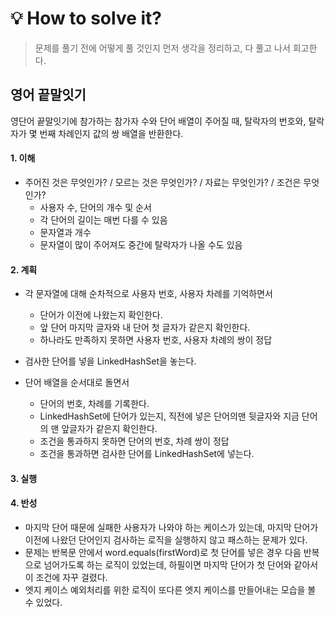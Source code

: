 
# 💡 How to solve it?
> 문제를 풀기 전에 어떻게 풀 것인지 먼저 생각을 정리하고, 다 풀고 나서 회고한다.

## 영어 끝말잇기
영단어 끝말잇기에 참가하는 참가자 수와 단어 배열이 주어질 때,
탈락자의 번호와, 탈락자가 몇 번째 차례인지 값의 쌍 배열을 반환한다.

#### 1. 이해
- 주어진 것은 무엇인가? / 모르는 것은 무엇인가? / 자료는 무엇인가? / 조건은 무엇인가?
  - 사용자 수, 단어의 개수 및 순서
  - 각 단어의 길이는 매번 다를 수 있음
  - 문자열과 개수
  - 문자열이 많이 주어져도 중간에 탈락자가 나올 수도 있음

#### 2. 계획
- 각 문자열에 대해 순차적으로 사용자 번호, 사용자 차례를 기억하면서
  - 단어가 이전에 나왔는지 확인한다.
  - 앞 단어 마지막 글자와 내 단어 첫 글자가 같은지 확인한다.
  - 하나라도 만족하지 못하면 사용자 번호, 사용자 차례의 쌍이 정답

- 검사한 단어를 넣을 LinkedHashSet을 놓는다.
- 단어 배열을 순서대로 돌면서
  - 단어의 번호, 차례를 기록한다.
  - LinkedHashSet에 단어가 있는지,
    직전에 넣은 단어의맨 뒷글자와 지금 단어의 맨 앞글자가 같은지 확인한다.
  - 조건을 통과하지 못하면 단어의 번호, 차례 쌍이 정답
  - 조건을 통과하면 검사한 단어를 LinkedHashSet에 넣는다. 

#### 3. 실행


#### 4. 반성
- 마지막 단어 때문에 실패한 사용자가 나와야 하는 케이스가 있는데,
  마지막 단어가 이전에 나왔던 단어인지 검사하는 로직을 실행하지 않고 패스하는 문제가 있다.
- 문제는 반복문 안에서 word.equals(firstWord)로 첫 단어를 넣은 경우 다음 반복으로 넘어가도록
  하는 로직이 있었는데, 하필이면 마지막 단어가 첫 단어와 같아서 이 조건에 자꾸 걸렸다.
- 엣지 케이스 예외처리를 위한 로직이 또다른 엣지 케이스를 만들어내는 모습을 볼 수 있었다.
